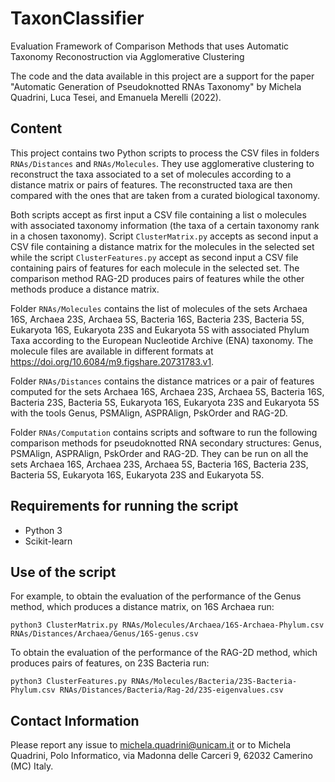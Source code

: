 # TaxonClassifier
Evaluation Framework of Comparison Methods that uses Automatic Taxonomy Reconostruction via Agglomerative Clustering

The code and the data available in this project are a support for the paper "Automatic Generation of Pseudoknotted RNAs Taxonomy" by Michela Quadrini, Luca Tesei, and Emanuela Merelli (2022).

## Content

This project contains two Python scripts to process the CSV files in folders `RNAs/Distances` and `RNAs/Molecules`. They use agglomerative clustering to reconstruct the taxa associated to a set of molecules according to a distance matrix or pairs of features. The reconstructed taxa are then compared with the ones that are taken from a curated biological taxonomy. 

Both scripts accept as first input a CSV file containing a list o molecules with associated taxonomy information (the taxa of a certain taxonomy rank in a chosen taxonomy). Script `ClusterMatrix.py` accepts as second input a CSV file containing a distance matrix for the molecules in the selected set while the script `ClusterFeatures.py` accept as second input a CSV file containing pairs of features for each molecule in the selected set. The comparison method RAG-2D produces pairs of features while the other methods produce a distance matrix. 

Folder `RNAs/Molecules` contains the list of molecules of the sets Archaea 16S, Archaea 23S, Archaea 5S, Bacteria 16S, Bacteria 23S, Bacteria 5S, Eukaryota 16S, Eukaryota 23S and Eukaryota 5S with associated Phylum Taxa according to the European Nucleotide Archive (ENA) taxonomy. The molecule files are available in different formats at <https://doi.org/10.6084/m9.figshare.20731783.v1>.

Folder `RNAs/Distances` contains the distance matrices or a pair of features computed for the sets Archaea 16S, Archaea 23S, Archaea 5S, Bacteria 16S, Bacteria 23S, Bacteria 5S, Eukaryota 16S, Eukaryota 23S and Eukaryota 5S with the tools Genus, PSMAlign, ASPRAlign, PskOrder and RAG-2D.

Folder `RNAs/Computation` contains scripts and software to run the following comparison methods for pseudoknotted RNA secondary structures: Genus, PSMAlign, ASPRAlign, PskOrder and RAG-2D. They can be run on all the sets Archaea 16S, Archaea 23S, Archaea 5S, Bacteria 16S, Bacteria 23S, Bacteria 5S, Eukaryota 16S, Eukaryota 23S and Eukaryota 5S.

## Requirements for running the script

* Python 3
* Scikit-learn 

## Use of the script

For example, to obtain the evaluation of the performance of the Genus method, which produces a distance matrix, on 16S Archaea run:

`python3 ClusterMatrix.py RNAs/Molecules/Archaea/16S-Archaea-Phylum.csv RNAs/Distances/Archaea/Genus/16S-genus.csv`

To obtain the evaluation of the performance of the RAG-2D method, which produces pairs of features, on 23S Bacteria run:

`python3 ClusterFeatures.py RNAs/Molecules/Bacteria/23S-Bacteria-Phylum.csv RNAs/Distances/Bacteria/Rag-2d/23S-eigenvalues.csv`

## Contact Information

Please report any issue to <michela.quadrini@unicam.it> or to Michela Quadrini, Polo Informatico, via Madonna delle Carceri 9, 62032 Camerino (MC) Italy.





